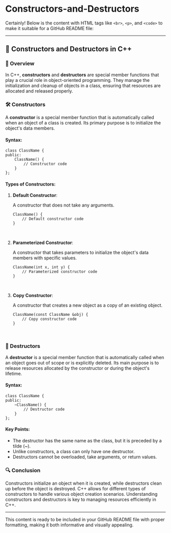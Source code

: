 # Constructors-and-Destructors
Certainly! Below is the content with HTML tags like `<br>`, `<p>`, and `<code>` to make it suitable for a GitHub README file:

---

## 🚀 Constructors and Destructors in C++

### **📘 Overview**
<p>
In C++, <strong>constructors</strong> and <strong>destructors</strong> are special member functions that play a crucial role in object-oriented programming. They manage the initialization and cleanup of objects in a class, ensuring that resources are allocated and released properly.
</p>

### **🛠️ Constructors**
<p>
A <strong>constructor</strong> is a special member function that is automatically called when an object of a class is created. Its primary purpose is to initialize the object's data members.
</p>

#### **Syntax:**
<pre><code>class ClassName {
public:
    ClassName() {
        // Constructor code
    }
};
</code></pre>

#### **Types of Constructors:**

1. **Default Constructor**:
   <p>A constructor that does not take any arguments.</p>
   <pre><code>ClassName() {
       // Default constructor code
   }
   </code></pre>
   <br>

2. **Parameterized Constructor**:
   <p>A constructor that takes parameters to initialize the object's data members with specific values.</p>
   <pre><code>ClassName(int x, int y) {
       // Parameterized constructor code
   }
   </code></pre>
   <br>

3. **Copy Constructor**:
   <p>A constructor that creates a new object as a copy of an existing object.</p>
   <pre><code>ClassName(const ClassName &obj) {
       // Copy constructor code
   }
   </code></pre>
   <br>

### **🔄 Destructors**
<p>
A <strong>destructor</strong> is a special member function that is automatically called when an object goes out of scope or is explicitly deleted. Its main purpose is to release resources allocated by the constructor or during the object's lifetime.
</p>

#### **Syntax:**
<pre><code>class ClassName {
public:
    ~ClassName() {
        // Destructor code
    }
};
</code></pre>

#### **Key Points:**
<ul>
<li>The destructor has the same name as the class, but it is preceded by a tilde (~).</li>
<li>Unlike constructors, a class can only have one destructor.</li>
<li>Destructors cannot be overloaded, take arguments, or return values.</li>
</ul>

### **🔍 Conclusion**
<p>
Constructors initialize an object when it is created, while destructors clean up before the object is destroyed. C++ allows for different types of constructors to handle various object creation scenarios. Understanding constructors and destructors is key to managing resources efficiently in C++.
</p>

---

This content is ready to be included in your GitHub README file with proper formatting, making it both informative and visually appealing.
